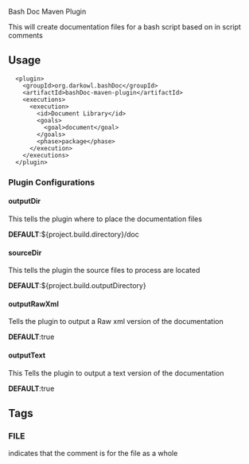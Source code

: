 Bash Doc Maven Plugin

This will create documentation files for a bash script based on in script comments

## Usage

      <plugin>
        <groupId>org.darkowl.bashDoc</groupId>
        <artifactId>bashDoc-maven-plugin</artifactId>
        <executions>
          <execution>
            <id>Document Library</id>
            <goals>
              <goal>document</goal>
            </goals>
            <phase>package</phase>
          </execution>
        </executions>
      </plugin>

### Plugin Configurations

#### outputDir
This tells the plugin where to place the documentation files

**DEFAULT**:${project.build.directory}/doc

#### sourceDir
This tells the plugin the source files to process are located

**DEFAULT**:${project.build.outputDirectory}

#### outputRawXml
Tells the plugin to output a Raw xml version of the documentation

**DEFAULT**:true

#### outputText
This Tells the plugin to output a text version of the documentation

**DEFAULT**:true

## Tags

### FILE

indicates that the comment is for the file as a whole

